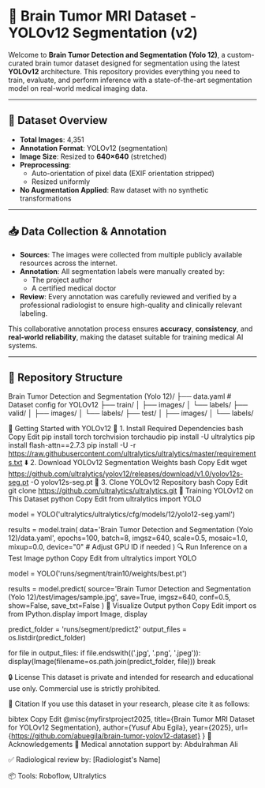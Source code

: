 # 🧠 Brain Tumor MRI Dataset - YOLOv12 Segmentation (v2)

Welcome to **Brain Tumor Detection and Segmentation (Yolo 12)**, a custom-curated brain tumor dataset designed for segmentation using the latest **YOLOv12** architecture. This repository provides everything you need to train, evaluate, and perform inference with a state-of-the-art segmentation model on real-world medical imaging data.

---

## 📂 Dataset Overview

- **Total Images**: 4,351  
- **Annotation Format**: YOLOv12 (segmentation)  
- **Image Size**: Resized to **640×640** (stretched)  
- **Preprocessing**:
  - Auto-orientation of pixel data (EXIF orientation stripped)
  - Resized uniformly  
- **No Augmentation Applied**: Raw dataset with no synthetic transformations

---

## 📥 Data Collection & Annotation

- **Sources**: The images were collected from multiple publicly available resources across the internet.
- **Annotation**: All segmentation labels were manually created by:
  - The project author
  - A certified medical doctor
- **Review**: Every annotation was carefully reviewed and verified by a professional radiologist to ensure high-quality and clinically relevant labeling.

This collaborative annotation process ensures **accuracy**, **consistency**, and **real-world reliability**, making the dataset suitable for training medical AI systems.

---

## 📁 Repository Structure
Brain Tumor Detection and Segmentation (Yolo 12)/ ├── data.yaml # Dataset config for YOLOv12 ├── train/ │ ├── images/ │ └── labels/ ├── valid/ │ ├── images/ │ └── labels/ ├── test/ │ ├── images/ │ └── labels/

🚀 Getting Started with YOLOv12
🔧 1. Install Required Dependencies
bash
Copy
Edit
pip install torch torchvision torchaudio
pip install -U ultralytics
pip install flash-attn==2.7.3
pip install -U -r https://raw.githubusercontent.com/ultralytics/ultralytics/master/requirements.txt
⬇️ 2. Download YOLOv12 Segmentation Weights
bash
Copy
Edit
wget https://github.com/ultralytics/yolov12/releases/download/v1.0/yolov12s-seg.pt -O yolov12s-seg.pt
🔁 3. Clone YOLOv12 Repository
bash
Copy
Edit
git clone https://github.com/ultralytics/ultralytics.git
🧪 Training YOLOv12 on This Dataset
python
Copy
Edit
from ultralytics import YOLO

model = YOLO('ultralytics/ultralytics/cfg/models/12/yolo12-seg.yaml')

results = model.train(
    data='Brain Tumor Detection and Segmentation (Yolo 12)/data.yaml',
    epochs=100,
    batch=8,
    imgsz=640,
    scale=0.5,
    mosaic=1.0,
    mixup=0.0,
    device="0"  # Adjust GPU ID if needed
)
🔍 Run Inference on a Test Image
python
Copy
Edit
from ultralytics import YOLO

model = YOLO('runs/segment/train10/weights/best.pt')

results = model.predict(
    source='Brain Tumor Detection and Segmentation (Yolo 12)/test/images/sample.jpg',
    save=True,
    imgsz=640,
    conf=0.5,
    show=False,
    save_txt=False
)
📸 Visualize Output
python
Copy
Edit
import os
from IPython.display import Image, display

predict_folder = 'runs/segment/predict2'
output_files = os.listdir(predict_folder)

for file in output_files:
    if file.endswith(('.jpg', '.png', '.jpeg')):
        display(Image(filename=os.path.join(predict_folder, file)))
        break

🔒 License
This dataset is private and intended for research and educational use only.
Commercial use is strictly prohibited.

🧾 Citation
If you use this dataset in your research, please cite it as follows:

bibtex
Copy
Edit
@misc{myfirstproject2025,
  title={Brain Tumor MRI Dataset for YOLOv12 Segmentation},
  author={Yusuf Abu Egila},
  year={2025},
  url={https://github.com/abuegila/brain-tumor-yolov12-dataset}
}
🙌 Acknowledgements
🧠 Medical annotation support by: Abdulrahman Ali

✅ Radiological review by: [Radiologist's Name]

📦 Tools: Roboflow, Ultralytics
